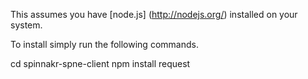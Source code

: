 
This assumes you have
[node.js]
(http://nodejs.org/) 
installed on your system.

To install simply run the following commands.

cd spinnakr-spne-client
npm install request
